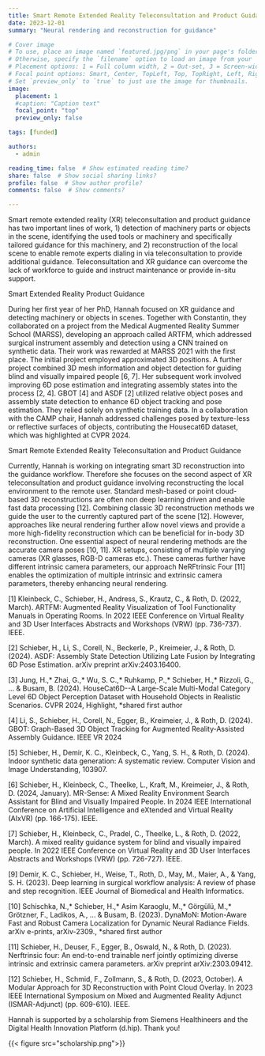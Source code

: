 ```yaml
---
title: Smart Remote Extended Reality Teleconsultation and Product Guidance
date: 2023-12-01
summary: "Neural rendering and reconstruction for guidance"

# Cover image
# To use, place an image named `featured.jpg/png` in your page's folder.
# Otherwise, specify the `filename` option to load an image from your `assets/media/` folder.
# Placement options: 1 = Full column width, 2 = Out-set, 3 = Screen-width
# Focal point options: Smart, Center, TopLeft, Top, TopRight, Left, Right, BottomLeft, Bottom, BottomRight
# Set `preview_only` to `true` to just use the image for thumbnails.
image:
  placement: 1
  #caption: "Caption text"
  focal_point: "top"
  preview_only: false

tags: [funded]

authors:
  - admin

reading_time: false  # Show estimated reading time?
share: false  # Show social sharing links?
profile: false  # Show author profile?
comments: false  # Show comments?

---
```


Smart remote extended reality (XR) teleconsultation and product guidance has two important lines of work, 1) detection of machinery parts or objects in the scene, identifying the used tools or machinery and specifically tailored guidance for this machinery, and 2) reconstruction of the local scene to enable remote experts dialing in via teleconsultation to provide additional guidance. Teleconsultation and XR guidance can overcome the lack of workforce to guide and instruct maintenance or provide in-situ support.

Smart Extended Reality Product Guidance

During her first year of her PhD, Hannah focused on XR guidance and detecting machinery or objects in scenes. Together with Constantin, they collaborated on a project from the Medical Augmented Reality Summer School (MARSS), developing an approach called ARTFM, which addressed surgical instrument assembly and detection using a CNN trained on synthetic data. Their work was rewarded at MARSS 2021 with the first place. The initial project employed approximated 3D positions. A further project combined 3D mesh information and object detection for guiding blind and visually impaired people [6, 7]. Her subsequent work involved improving 6D pose estimation and integrating assembly states into the process [2, 4]. GBOT [4] and ASDF [2] utilized relative object poses and assembly state detection to enhance 6D object tracking and pose estimation. They relied solely on synthetic training data. In a collaboration with the CAMP chair, Hannah addressed challenges posed by texture-less or reflective surfaces of objects, contributing the Housecat6D dataset, which was highlighted at CVPR 2024.

Smart Remote Extended Reality Teleconsultation and Product Guidance

Currently, Hannah is working on integrating smart 3D reconstruction into the guidance workflow. Therefore she focuses on the second aspect of XR teleconsultation and product guidance involving reconstructing the local environment to the remote user. Standard mesh-based or point cloud-based 3D reconstructions are often non deep learning driven and enable fast data processing [12]. Combining classic 3D reconstruction methods we guide the user to the currently captured part of the scene [12]. However, approaches like neural rendering further allow novel views and provide a more high-fidelity reconstruction which can be beneficial for in-body 3D reconstruction. One essential aspect of neural rendering methods are the accurate camera poses [10, 11]. XR  setups, consisting of multiple varying cameras (XR glasses, RGB-D cameras etc.). These cameras further have different intrinsic camera parameters, our approach NeRFtrinsic Four [11] enables the optimization of multiple intrinsic and extrinsic camera parameters, thereby enhancing neural rendering.

[1] Kleinbeck, C., Schieber, H., Andress, S., Krautz, C., & Roth, D. (2022, March). ARTFM: Augmented Reality Visualization of Tool Functionality Manuals in Operating Rooms. In 2022 IEEE Conference on Virtual Reality and 3D User Interfaces Abstracts and Workshops (VRW) (pp. 736-737). IEEE.

[2] Schieber, H., Li, S., Corell, N., Beckerle, P., Kreimeier, J., & Roth, D. (2024). ASDF: Assembly State Detection Utilizing Late Fusion by Integrating 6D Pose Estimation. arXiv preprint arXiv:2403.16400.

[3] Jung, H.,* Zhai, G.,* Wu, S. C.,* Ruhkamp, P.,* Schieber, H.,* Rizzoli, G., ... & Busam, B. (2024). HouseCat6D--A Large-Scale Multi-Modal Category Level 6D Object Perception Dataset with Household Objects in Realistic Scenarios. CVPR 2024, Highlight, *shared first author

[4] Li, S., Schieber, H., Corell, N., Egger, B., Kreimeier, J., & Roth, D. (2024). GBOT: Graph-Based 3D Object Tracking for Augmented Reality-Assisted Assembly Guidance. IEEE VR 2024

[5] Schieber, H., Demir, K. C., Kleinbeck, C., Yang, S. H., & Roth, D. (2024). Indoor synthetic data generation: A systematic review. Computer Vision and Image Understanding, 103907.

[6] Schieber, H., Kleinbeck, C., Theelke, L., Kraft, M., Kreimeier, J., & Roth, D. (2024, January). MR-Sense: A Mixed Reality Environment Search Assistant for Blind and Visually Impaired People. In 2024 IEEE International Conference on Artificial Intelligence and eXtended and Virtual Reality (AIxVR) (pp. 166-175). IEEE.

[7] Schieber, H., Kleinbeck, C., Pradel, C., Theelke, L., & Roth, D. (2022, March). A mixed reality guidance system for blind and visually impaired people. In 2022 IEEE Conference on Virtual Reality and 3D User Interfaces Abstracts and Workshops (VRW) (pp. 726-727). IEEE.

[9] Demir, K. C., Schieber, H., Weise, T., Roth, D., May, M., Maier, A., & Yang, S. H. (2023). Deep learning in surgical workflow analysis: A review of phase and step recognition. IEEE Journal of Biomedical and Health Informatics.

[10] Schischka, N.,* Schieber, H.,* Asim Karaoglu, M.,* Görgülü, M.,* Grötzner, F., Ladikos, A., ... & Busam, B. (2023). DynaMoN: Motion-Aware Fast and Robust Camera Localization for Dynamic Neural Radiance Fields. arXiv e-prints, arXiv-2309., *shared first author

[11] Schieber, H., Deuser, F., Egger, B., Oswald, N., & Roth, D. (2023). Nerftrinsic four: An end-to-end trainable nerf jointly optimizing diverse intrinsic and extrinsic camera parameters. arXiv preprint arXiv:2303.09412.

[12] Schieber, H., Schmid, F., Zollmann, S., & Roth, D. (2023, October). A Modular Approach for 3D Reconstruction with Point Cloud Overlay. In 2023 IEEE International Symposium on Mixed and Augmented Reality Adjunct (ISMAR-Adjunct) (pp. 609-610). IEEE.


Hannah is supported by a scholarship from Siemens Healthineers and the Digital Health Innovation Platform (d.hip). Thank you!

{{< figure src="scholarship.png">}}
